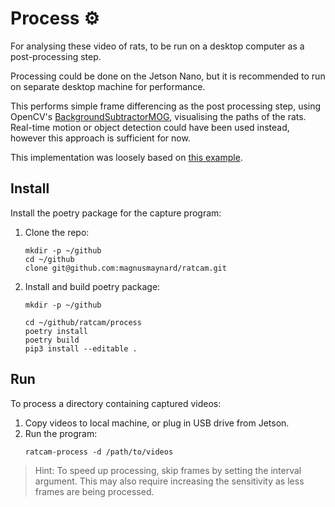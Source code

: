 # Process :gear:
For analysing these video of rats, to be run on a desktop computer as a post-processing step.

Processing could be done on the Jetson Nano, but it is recommended to run on separate desktop machine for performance.

This performs simple frame differencing as the post processing step, using OpenCV's [BackgroundSubtractorMOG](https://docs.opencv.org/3.4/d6/da7/classcv_1_1bgsegm_1_1BackgroundSubtractorMOG.html), visualising the paths of the rats. Real-time motion or object detection could have been used instead, however this approach is sufficient for now.

This implementation was loosely based on [this example](
https://github.com/robertosannazzaro/motion-heatmap-opencv/blob/master/motion_heatmap.py).

## Install
Install the poetry package for the capture program:

1. Clone the repo:
    ```
    mkdir -p ~/github
    cd ~/github
    clone git@github.com:magnusmaynard/ratcam.git
    ```
2. Install and build poetry package:
    ```
    mkdir -p ~/github

    cd ~/github/ratcam/process
    poetry install
    poetry build
    pip3 install --editable .
    ```

## Run
To process a directory containing captured videos:

1. Copy videos to local machine, or plug in USB drive from Jetson.
2. Run the program:
    ```
    ratcam-process -d /path/to/videos
    ```

> Hint: To speed up processing, skip frames by setting the interval argument. This may also require increasing the sensitivity as less frames are being processed.
